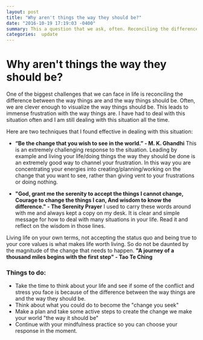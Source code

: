 ```yaml
---
layout: post
title: "Why aren't things the way they should be?"
date: "2016-10-19 17:19:03 -0400"
summary: This a question that we ask, often. Reconciling the difference between the way things are and the way things should be is one of the big challenges we face as individuals and as a society.
categories:  update
---
```


# Why aren't things the way they should be?

One of the biggest challenges that we can face in life is reconciling the difference between the way things are and the way things should be. Often, we are clever enough to visualize the way things should be. This leads to immense frustration with the way things are. I have had to deal with this situation often and I am still dealing with this situation all the time.

Here are two techniques that I found effective in dealing with this situation:

* __“Be the change that you wish to see in the world.” - M. K. Ghandhi__
This is an extremely challenging response to the situation. Leading by example and living your life/doing things the way they should be done is an extremely good way to channel your frustration. In this way you are concentrating your energies into creating/planning/working on the change that you want to see, rather than giving vent to your frustrations or doing nothing.

*  __"God, grant me the serenity to accept the things I cannot change,
Courage to change the things I can,
And wisdom to know the difference." - The Serenity Prayer__
I used to carry these words around with me  and always kept a copy on my desk. It is clear and simple message for how to deal with many situations in your life. Read it and reflect on the wisdom in those lines.

Living life on your own terms, not accepting the status quo and being true to your core values is what makes life worth living. So do not be daunted by the magnitude of the change that needs to happen.
__"A journey of a thousand miles begins with the first step"  - Tao Te Ching__

### Things to do:

*  Take the time to think about your life and see if some of the conflict and stress you face is because of the difference between the way things are and the way they should be.
*  Think about what you could do to become the "change you seek"
*  Make a plan and take some active steps to create the change we make your world "the way it should be"
* Continue with your mindfulness practice so you can choose your response in the moment.
